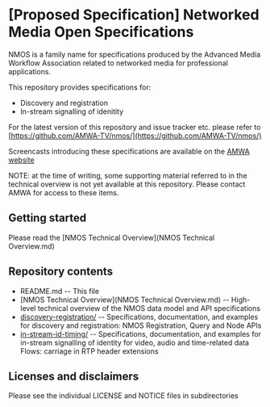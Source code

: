 # **[Proposed Specification]** Networked Media Open Specifications

NMOS is a family name for specifications produced by the Advanced Media Workflow Association related to networked media for professional applications.

This repository provides specifications for:
* Discovery and registration
* In-stream signalling of idenitity

For the latest version of this repository and issue tracker etc. please refer to [https://github.com/AMWA-TV/nmos/](https://github.com/AMWA-TV/nmos/)

Screencasts introducing these specifications are available on the [AMWA website](http://www.amwa.tv/projects/nmi/NMI_presentations.shtml)

NOTE: at the time of writing, some supporting material referred to in the technical overview is not yet available at this repository. Please contact AMWA for access to these items.

## Getting started

Please read the [NMOS Technical Overview](NMOS Technical Overview.md) 

## Repository contents

* README.md -- This file
* [NMOS Technical Overview](NMOS Technical Overview.md) -- High-level technical overview of the NMOS data model and API specifications
* [discovery-registration/](discovery-registration/) -- Specifications, documentation, and examples for discovery and registration: NMOS Registration, Query and Node APIs
* [in-stream-id-timing/](in-stream-id-timing/) -- Specifications, documentation, and examples for in-stream signalling of identity for video, audio and time-related data Flows: carriage in RTP header extensions

## Licenses and disclaimers

Please see the individual LICENSE and NOTICE files in subdirectories
